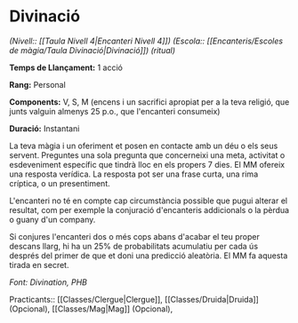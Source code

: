 # Divinació

*(Nivell:: [[Taula Nivell 4|Encanteri Nivell 4]]) (Escola:: [[Encanteris/Escoles de màgia/Taula Divinació|Divinació]]) (ritual)*

**Temps de Llançament:** 1 acció

**Rang:** Personal

**Components:** V, S, M (encens i un sacrifici apropiat per a la teva religió, que junts valguin almenys 25 p.o., que l'encanteri consumeix)

**Duració:** Instantani

La teva màgia i un oferiment et posen en contacte amb un déu o els seus servent. Preguntes una sola pregunta que concerneixi una meta, activitat o esdeveniment específic que tindrà lloc en els propers 7 dies. El MM ofereix una resposta verídica. La resposta pot ser una frase curta, una rima críptica, o un presentiment.

L'encanteri no té en compte cap circumstància possible que pugui alterar el resultat, com per exemple la conjuració d'encanteris addicionals o la pèrdua o guany d'un company.

Si conjures l'encanteri dos o més cops abans d'acabar el teu proper descans llarg, hi ha un 25% de probabilitats acumulatiu per cada ús després del primer de que et doni una predicció aleatòria. El MM fa aquesta tirada en secret.


*Font: Divination, PHB*



Practicants:: [[Classes/Clergue|Clergue]], [[Classes/Druida|Druida]] (Opcional), [[Classes/Mag|Mag]] (Opcional),